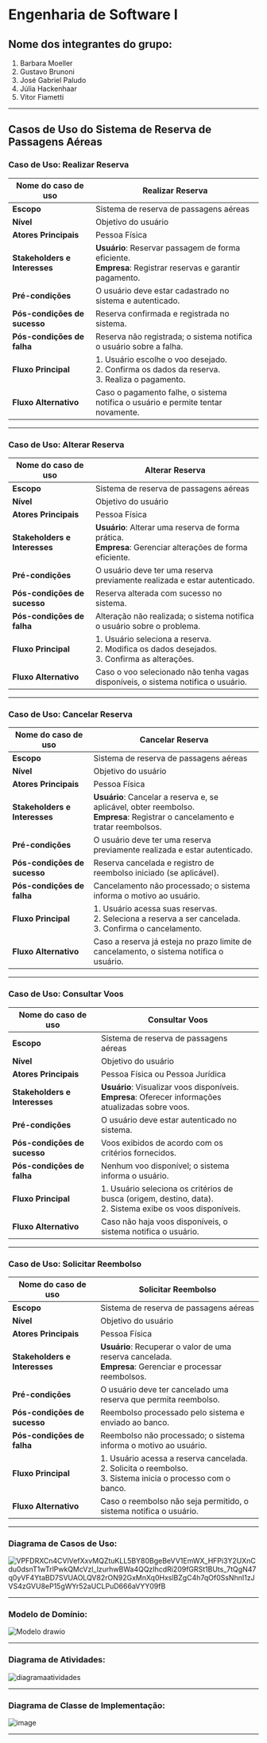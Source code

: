 # Engenharia de Software I

## Nome dos integrantes do grupo:
1. Barbara Moeller
2. Gustavo Brunoni
3. José Gabriel Paludo
4. Júlia Hackenhaar
5. Vitor Fiametti

---

## Casos de Uso do Sistema de Reserva de Passagens Aéreas

### Caso de Uso: Realizar Reserva
| **Nome do caso de uso**   | Realizar Reserva                                                                              |
|---------------------------|-----------------------------------------------------------------------------------------------|
| **Escopo**                | Sistema de reserva de passagens aéreas                                                        |
| **Nível**                 | Objetivo do usuário                                                                           |
| **Atores Principais**     | Pessoa Física                                                                                 |
| **Stakeholders e Interesses** | **Usuário**: Reservar passagem de forma eficiente.<br>**Empresa**: Registrar reservas e garantir pagamento. |
| **Pré-condições**         | O usuário deve estar cadastrado no sistema e autenticado.                                     |
| **Pós-condições de sucesso** | Reserva confirmada e registrada no sistema.                                                |
| **Pós-condições de falha**   | Reserva não registrada; o sistema notifica o usuário sobre a falha.                         |
| **Fluxo Principal**       | 1. Usuário escolhe o voo desejado.<br>2. Confirma os dados da reserva.<br>3. Realiza o pagamento. |
| **Fluxo Alternativo**     | Caso o pagamento falhe, o sistema notifica o usuário e permite tentar novamente.              |

---

### Caso de Uso: Alterar Reserva
| **Nome do caso de uso**   | Alterar Reserva                                                                               |
|---------------------------|-----------------------------------------------------------------------------------------------|
| **Escopo**                | Sistema de reserva de passagens aéreas                                                        |
| **Nível**                 | Objetivo do usuário                                                                           |
| **Atores Principais**     | Pessoa Física                                                                                 |
| **Stakeholders e Interesses** | **Usuário**: Alterar uma reserva de forma prática.<br>**Empresa**: Gerenciar alterações de forma eficiente. |
| **Pré-condições**         | O usuário deve ter uma reserva previamente realizada e estar autenticado.                     |
| **Pós-condições de sucesso** | Reserva alterada com sucesso no sistema.                                                   |
| **Pós-condições de falha**   | Alteração não realizada; o sistema notifica o usuário sobre o problema.                     |
| **Fluxo Principal**       | 1. Usuário seleciona a reserva.<br>2. Modifica os dados desejados.<br>3. Confirma as alterações. |
| **Fluxo Alternativo**     | Caso o voo selecionado não tenha vagas disponíveis, o sistema notifica o usuário.             |

---

### Caso de Uso: Cancelar Reserva
| **Nome do caso de uso**   | Cancelar Reserva                                                                              |
|---------------------------|-----------------------------------------------------------------------------------------------|
| **Escopo**                | Sistema de reserva de passagens aéreas                                                        |
| **Nível**                 | Objetivo do usuário                                                                           |
| **Atores Principais**     | Pessoa Física                                                                                 |
| **Stakeholders e Interesses** | **Usuário**: Cancelar a reserva e, se aplicável, obter reembolso.<br>**Empresa**: Registrar o cancelamento e tratar reembolsos. |
| **Pré-condições**         | O usuário deve ter uma reserva previamente realizada e estar autenticado.                     |
| **Pós-condições de sucesso** | Reserva cancelada e registro de reembolso iniciado (se aplicável).                         |
| **Pós-condições de falha**   | Cancelamento não processado; o sistema informa o motivo ao usuário.                        |
| **Fluxo Principal**       | 1. Usuário acessa suas reservas.<br>2. Seleciona a reserva a ser cancelada.<br>3. Confirma o cancelamento. |
| **Fluxo Alternativo**     | Caso a reserva já esteja no prazo limite de cancelamento, o sistema notifica o usuário.       |

---

### Caso de Uso: Consultar Voos
| **Nome do caso de uso**   | Consultar Voos                                                                                |
|---------------------------|-----------------------------------------------------------------------------------------------|
| **Escopo**                | Sistema de reserva de passagens aéreas                                                        |
| **Nível**                 | Objetivo do usuário                                                                           |
| **Atores Principais**     | Pessoa Física ou Pessoa Jurídica                                                              |
| **Stakeholders e Interesses** | **Usuário**: Visualizar voos disponíveis.<br>**Empresa**: Oferecer informações atualizadas sobre voos. |
| **Pré-condições**         | O usuário deve estar autenticado no sistema.                                                  |
| **Pós-condições de sucesso** | Voos exibidos de acordo com os critérios fornecidos.                                        |
| **Pós-condições de falha**   | Nenhum voo disponível; o sistema informa o usuário.                                         |
| **Fluxo Principal**       | 1. Usuário seleciona os critérios de busca (origem, destino, data).<br>2. Sistema exibe os voos disponíveis. |
| **Fluxo Alternativo**     | Caso não haja voos disponíveis, o sistema notifica o usuário.                                 |

---

### Caso de Uso: Solicitar Reembolso
| **Nome do caso de uso**   | Solicitar Reembolso                                                                           |
|---------------------------|-----------------------------------------------------------------------------------------------|
| **Escopo**                | Sistema de reserva de passagens aéreas                                                        |
| **Nível**                 | Objetivo do usuário                                                                           |
| **Atores Principais**     | Pessoa Física                                                                                 |
| **Stakeholders e Interesses** | **Usuário**: Recuperar o valor de uma reserva cancelada.<br>**Empresa**: Gerenciar e processar reembolsos. |
| **Pré-condições**         | O usuário deve ter cancelado uma reserva que permita reembolso.                               |
| **Pós-condições de sucesso** | Reembolso processado pelo sistema e enviado ao banco.                                       |
| **Pós-condições de falha**   | Reembolso não processado; o sistema informa o motivo ao usuário.                            |
| **Fluxo Principal**       | 1. Usuário acessa a reserva cancelada.<br>2. Solicita o reembolso.<br>3. Sistema inicia o processo com o banco. |
| **Fluxo Alternativo**     | Caso o reembolso não seja permitido, o sistema notifica o usuário.                            |


---


### Diagrama de Casos de Uso: 

![VPFDRXCn4CVlVefXxvMQZtuKLL5BY80BgeBeVV1EmWX_HFPi3Y2UXnCdu0dsnT1wTrlPwkQMcVzl_lzurhwBWa4QQzIhcdRi209fGRSt1BUts_7tQgN47q0yVF4YtaBD7SVUAOLQV82rON92GxMnXq0HxslBZgC4h7qOf0SsNhnI1zJVS4zGVU8eP15gWYr52aUCLPuD666aVYY09fB](https://github.com/user-attachments/assets/501357e1-c8fd-4080-b658-4f4646f584ac)

--- 

### Modelo de Domínio:



![Modelo drawio](https://github.com/user-attachments/assets/5116c0f6-04ed-4579-9557-c618b742e4d0)


---

### Diagrama de Atividades:
![diagramaatividades](https://github.com/user-attachments/assets/1a138b4d-d352-42a5-9704-693da429b149)

---

### Diagrama de Classe de Implementação:
![image](https://github.com/user-attachments/assets/c9768779-c606-4da4-b9e8-aa3f46cd3413)

---




